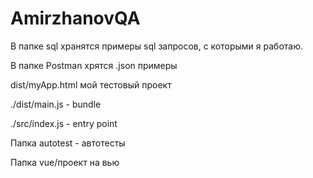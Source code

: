 # AmirzhanovQA

В папке sql хранятся примеры sql запросов, с которыми я работаю.

В папке Postman хрятся .json примеры

dist/myApp.html мой тестовый проект

./dist/main.js - bundle

./src/index.js - entry point

Папка autotest - автотесты

Папка vue/проект на вью
